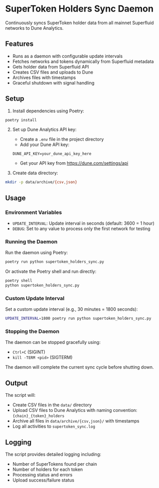 # SuperToken Holders Sync Daemon

Continuously syncs SuperToken holder data from all mainnet Superfluid networks to Dune Analytics.

## Features

- Runs as a daemon with configurable update intervals
- Fetches networks and tokens dynamically from Superfluid metadata
- Gets holder data from Superfluid API
- Creates CSV files and uploads to Dune
- Archives files with timestamps
- Graceful shutdown with signal handling

## Setup

1. Install dependencies using Poetry:
```bash
poetry install
```

2. Set up Dune Analytics API key:
   - Create a `.env` file in the project directory
   - Add your Dune API key:
   ```
   DUNE_API_KEY=your_dune_api_key_here
   ```
   - Get your API key from https://dune.com/settings/api

3. Create data directory:
```bash
mkdir -p data/archive/{csv,json}
```

## Usage

### Environment Variables

- `UPDATE_INTERVAL`: Update interval in seconds (default: 3600 = 1 hour)
- `DEBUG`: Set to any value to process only the first network for testing

### Running the Daemon

Run the daemon using Poetry:
```bash
poetry run python supertoken_holders_sync.py
```

Or activate the Poetry shell and run directly:
```bash
poetry shell
python supertoken_holders_sync.py
```

### Custom Update Interval

Set a custom update interval (e.g., 30 minutes = 1800 seconds):
```bash
UPDATE_INTERVAL=1800 poetry run python supertoken_holders_sync.py
```

### Stopping the Daemon

The daemon can be stopped gracefully using:
- `Ctrl+C` (SIGINT)
- `kill -TERM <pid>` (SIGTERM)

The daemon will complete the current sync cycle before shutting down.

## Output

The script will:
- Create CSV files in the `data/` directory
- Upload CSV files to Dune Analytics with naming convention: `{chain}_{token}_holders`
- Archive all files in `data/archive/{csv,json}/` with timestamps
- Log all activities to `supertoken_sync.log`

## Logging

The script provides detailed logging including:
- Number of SuperTokens found per chain
- Number of holders for each token
- Processing status and errors
- Upload success/failure status
